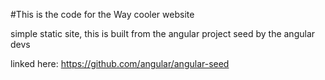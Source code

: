 #This is the code for the Way cooler website

simple static site, this is built from the angular project seed by the angular devs

linked here:
https://github.com/angular/angular-seed

